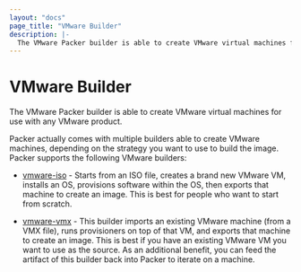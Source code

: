 ```yaml
---
layout: "docs"
page_title: "VMware Builder"
description: |-
  The VMware Packer builder is able to create VMware virtual machines for use with any VMware product.
---
```


# VMware Builder

The VMware Packer builder is able to create VMware virtual machines for use
with any VMware product.

Packer actually comes with multiple builders able to create VMware
machines, depending on the strategy you want to use to build the image.
Packer supports the following VMware builders:

* [vmware-iso](/docs/builders/vmware-iso.html) - Starts from
  an ISO file, creates a brand new VMware VM, installs an OS,
  provisions software within the OS, then exports that machine to create
  an image. This is best for people who want to start from scratch.

* [vmware-vmx](/docs/builders/vmware-vmx.html) - This builder
  imports an existing VMware machine (from a VMX file), runs provisioners
  on top of that VM, and exports that machine to create an image.
  This is best if you have an existing VMware VM you want to use as the
  source. As an additional benefit, you can feed the artifact of this
  builder back into Packer to iterate on a machine.
